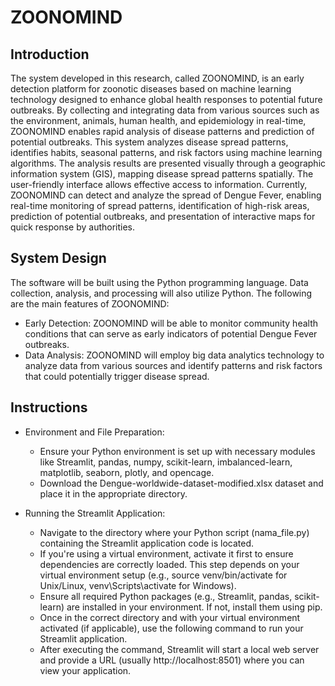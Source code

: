 # ZOONOMIND  

## Introduction  

The system developed in this research, called ZOONOMIND, is an early detection platform for zoonotic diseases based on machine learning technology designed to enhance global health responses to potential future outbreaks. By collecting and integrating data from various sources such as the environment, animals, human health, and epidemiology in real-time, ZOONOMIND enables rapid analysis of disease patterns and prediction of potential outbreaks. This system analyzes disease spread patterns, identifies habits, seasonal patterns, and risk factors using machine learning algorithms. The analysis results are presented visually through a geographic information system (GIS), mapping disease spread patterns spatially. The user-friendly interface allows effective access to information. Currently, ZOONOMIND can detect and analyze the spread of Dengue Fever, enabling real-time monitoring of spread patterns, identification of high-risk areas, prediction of potential outbreaks, and presentation of interactive maps for quick response by authorities.  

## System Design  

The software will be built using the Python programming language. Data collection, analysis, and processing will also utilize Python. The following are the main features of ZOONOMIND:  

- Early Detection: ZOONOMIND will be able to monitor community health conditions that can serve as early indicators of potential Dengue Fever outbreaks.  
- Data Analysis: ZOONOMIND will employ big data analytics technology to analyze data from various sources and identify patterns and risk factors that could potentially trigger disease spread.

## Instructions  

- Environment and File Preparation:
    
  + Ensure your Python environment is set up with necessary modules like Streamlit, pandas, numpy, scikit-learn, imbalanced-learn, matplotlib, seaborn, plotly, and opencage.
  + Download the Dengue-worldwide-dataset-modified.xlsx dataset and place it in the appropriate directory.

- Running the Streamlit Application:

  + Navigate to the directory where your Python script (nama_file.py) containing the Streamlit application code is located.  
  + If you're using a virtual environment, activate it first to ensure dependencies are correctly loaded. This step depends on your virtual environment setup (e.g., source venv/bin/activate for Unix/Linux, venv\Scripts\activate for Windows).  
  + Ensure all required Python packages (e.g., Streamlit, pandas, scikit-learn) are installed in your environment. If not, install them using pip.  
  + Once in the correct directory and with your virtual environment activated (if applicable), use the following command to run your Streamlit application.  
  + After executing the command, Streamlit will start a local web server and provide a URL (usually http://localhost:8501) where you can view your application.
